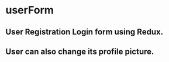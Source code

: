 # userForm
## User Registration Login form using Redux.
## User can also change its profile picture.
